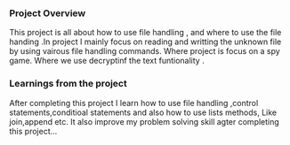 ### Project Overview

 This project is all about how to use file handling , and where to use the file handing .In project I mainly focus on reading and writting the unknown file by using vairous file handling commands. Where project is focus on a spy game. Where we use decryptinf the text funtionality .


### Learnings from the project

 After completing this project I learn how to use file handling ,control statements,conditioal statements and also how to use lists methods, Like join,append etc.
It also improve  my problem solving skill agter completing this project... 


